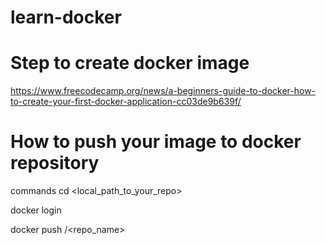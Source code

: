 # learn-docker

# Step to create docker image
https://www.freecodecamp.org/news/a-beginners-guide-to-docker-how-to-create-your-first-docker-application-cc03de9b639f/

# How to push your image to docker repository
commands
cd <local_path_to_your_repo>

docker login

docker push <username>/<repo_name>
